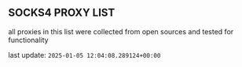 ## SOCKS4 PROXY LIST

all proxies in this list were collected from open sources and tested for functionality

last update: `2025-01-05 12:04:08.289124+00:00`
